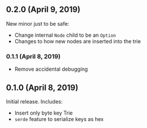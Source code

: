 ## 0.2.0 (April 9, 2019)

New minor just to be safe:
* Change internal `Node` child to be an `Option`
* Changes to how new nodes are inserted into the trie

### 0.1.1 (April 8, 2019)

* Remove accidental debugging

## 0.1.0 (April 8, 2019)

Initial release.  Includes:
* Insert only byte key Trie
* `serde` feature to serialize keys as hex
